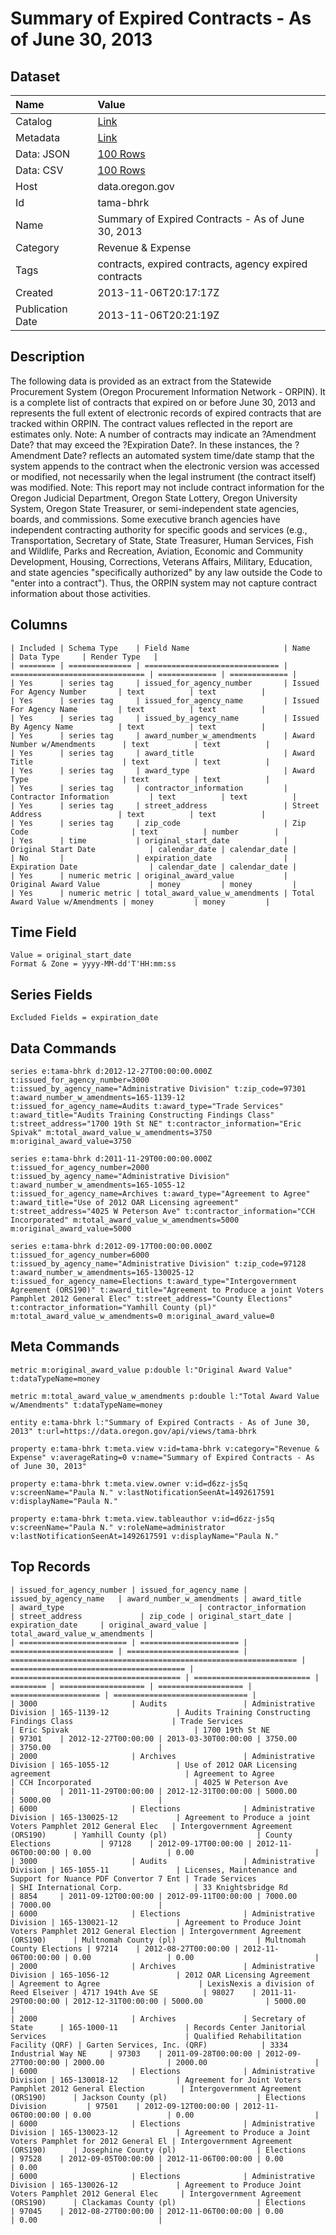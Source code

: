 # Summary of Expired Contracts - As of June 30, 2013

## Dataset

| Name | Value |
| :--- | :---- |
| Catalog | [Link](https://catalog.data.gov/dataset/summary-of-expired-contracts-as-of-june-30-2013-197da) |
| Metadata | [Link](https://data.oregon.gov/api/views/tama-bhrk) |
| Data: JSON | [100 Rows](https://data.oregon.gov/api/views/tama-bhrk/rows.json?max_rows=100) |
| Data: CSV | [100 Rows](https://data.oregon.gov/api/views/tama-bhrk/rows.csv?max_rows=100) |
| Host | data.oregon.gov |
| Id | tama-bhrk |
| Name | Summary of Expired Contracts - As of June 30, 2013 |
| Category | Revenue & Expense |
| Tags | contracts, expired contracts, agency expired contracts |
| Created | 2013-11-06T20:17:17Z |
| Publication Date | 2013-11-06T20:21:19Z |

## Description

The following data is provided as an extract from the Statewide Procurement System (Oregon Procurement Information Network - ORPIN). It is a complete list of contracts that expired on or before June 30, 2013 and represents the full extent of electronic records of expired contracts that are tracked within ORPIN. The contract values reflected in the report are estimates only. Note: A number of contracts may indicate an ?Amendment Date? that may exceed the ?Expiration Date?. In these instances, the ?Amendment Date? reflects an automated system time/date stamp that the system appends to the contract when the electronic version was accessed or modified, not necessarily when the legal instrument (the contract itself) was modified. Note: This report may not include contract information for the Oregon Judicial Department, Oregon State Lottery, Oregon University System, Oregon State Treasurer, or semi-independent state agencies, boards, and commissions. Some executive branch agencies have independent contracting authority for specific goods and services (e.g., Transportation, Secretary of State, State Treasurer, Human Services, Fish and Wildlife, Parks and Recreation, Aviation, Economic and Community Development, Housing, Corrections, Veterans Affairs, Military, Education, and state agencies "specifically authorized" by any law outside the Code to "enter into a contract"). Thus, the ORPIN system may not capture contract information about those activities.

## Columns

```ls
| Included | Schema Type    | Field Name                     | Name                           | Data Type     | Render Type   |
| ======== | ============== | ============================== | ============================== | ============= | ============= |
| Yes      | series tag     | issued_for_agency_number       | Issued For Agency Number       | text          | text          |
| Yes      | series tag     | issued_for_agency_name         | Issued For Agency Name         | text          | text          |
| Yes      | series tag     | issued_by_agency_name          | Issued By Agency Name          | text          | text          |
| Yes      | series tag     | award_number_w_amendments      | Award Number w/Amendments      | text          | text          |
| Yes      | series tag     | award_title                    | Award Title                    | text          | text          |
| Yes      | series tag     | award_type                     | Award Type                     | text          | text          |
| Yes      | series tag     | contractor_information         | Contractor Information         | text          | text          |
| Yes      | series tag     | street_address                 | Street Address                 | text          | text          |
| Yes      | series tag     | zip_code                       | Zip Code                       | text          | number        |
| Yes      | time           | original_start_date            | Original Start Date            | calendar_date | calendar_date |
| No       |                | expiration_date                | Expiration Date                | calendar_date | calendar_date |
| Yes      | numeric metric | original_award_value           | Original Award Value           | money         | money         |
| Yes      | numeric metric | total_award_value_w_amendments | Total Award Value w/Amendments | money         | money         |
```

## Time Field

```ls
Value = original_start_date
Format & Zone = yyyy-MM-dd'T'HH:mm:ss
```

## Series Fields

```ls
Excluded Fields = expiration_date
```

## Data Commands

```ls
series e:tama-bhrk d:2012-12-27T00:00:00.000Z t:issued_for_agency_number=3000 t:issued_by_agency_name="Administrative Division" t:zip_code=97301 t:award_number_w_amendments=165-1139-12 t:issued_for_agency_name=Audits t:award_type="Trade Services" t:award_title="Audits Training Constructing Findings Class" t:street_address="1700 19th St NE" t:contractor_information="Eric Spivak" m:total_award_value_w_amendments=3750 m:original_award_value=3750

series e:tama-bhrk d:2011-11-29T00:00:00.000Z t:issued_for_agency_number=2000 t:issued_by_agency_name="Administrative Division" t:award_number_w_amendments=165-1055-12 t:issued_for_agency_name=Archives t:award_type="Agreement to Agree" t:award_title="Use of 2012 OAR Licensing agreement" t:street_address="4025 W Peterson Ave" t:contractor_information="CCH Incorporated" m:total_award_value_w_amendments=5000 m:original_award_value=5000

series e:tama-bhrk d:2012-09-17T00:00:00.000Z t:issued_for_agency_number=6000 t:issued_by_agency_name="Administrative Division" t:zip_code=97128 t:award_number_w_amendments=165-130025-12 t:issued_for_agency_name=Elections t:award_type="Intergovernment Agreement (ORS190)" t:award_title="Agreement to Produce a joint Voters Pamphlet 2012 General Elec" t:street_address="County Elections" t:contractor_information="Yamhill County (pl)" m:total_award_value_w_amendments=0 m:original_award_value=0
```

## Meta Commands

```ls
metric m:original_award_value p:double l:"Original Award Value" t:dataTypeName=money

metric m:total_award_value_w_amendments p:double l:"Total Award Value w/Amendments" t:dataTypeName=money

entity e:tama-bhrk l:"Summary of Expired Contracts - As of June 30, 2013" t:url=https://data.oregon.gov/api/views/tama-bhrk

property e:tama-bhrk t:meta.view v:id=tama-bhrk v:category="Revenue & Expense" v:averageRating=0 v:name="Summary of Expired Contracts - As of June 30, 2013"

property e:tama-bhrk t:meta.view.owner v:id=d6zz-js5q v:screenName="Paula N." v:lastNotificationSeenAt=1492617591 v:displayName="Paula N."

property e:tama-bhrk t:meta.view.tableauthor v:id=d6zz-js5q v:screenName="Paula N." v:roleName=administrator v:lastNotificationSeenAt=1492617591 v:displayName="Paula N."
```

## Top Records

```ls
| issued_for_agency_number | issued_for_agency_name | issued_by_agency_name   | award_number_w_amendments | award_title                                                      | award_type                              | contractor_information                 | street_address             | zip_code | original_start_date | expiration_date     | original_award_value | total_award_value_w_amendments | 
| ======================== | ====================== | ======================= | ========================= | ================================================================ | ======================================= | ====================================== | ========================== | ======== | =================== | =================== | ==================== | ============================== | 
| 3000                     | Audits                 | Administrative Division | 165-1139-12               | Audits Training Constructing Findings Class                      | Trade Services                          | Eric Spivak                            | 1700 19th St NE            | 97301    | 2012-12-27T00:00:00 | 2013-03-30T00:00:00 | 3750.00              | 3750.00                        | 
| 2000                     | Archives               | Administrative Division | 165-1055-12               | Use of 2012 OAR Licensing agreement                              | Agreement to Agree                      | CCH Incorporated                       | 4025 W Peterson Ave        |          | 2011-11-29T00:00:00 | 2012-12-31T00:00:00 | 5000.00              | 5000.00                        | 
| 6000                     | Elections              | Administrative Division | 165-130025-12             | Agreement to Produce a joint Voters Pamphlet 2012 General Elec   | Intergovernment Agreement (ORS190)      | Yamhill County (pl)                    | County Elections           | 97128    | 2012-09-17T00:00:00 | 2012-11-06T00:00:00 | 0.00                 | 0.00                           | 
| 3000                     | Audits                 | Administrative Division | 165-1055-11               | Licenses, Maintenance and Support for Nuance PDF Convertor 7 Ent | Trade Services                          | SHI International Corp.                | 33 Knightsbridge Rd        | 8854     | 2011-09-12T00:00:00 | 2012-09-11T00:00:00 | 7000.00              | 7000.00                        | 
| 6000                     | Elections              | Administrative Division | 165-130021-12             | Agreement to Produce Joint Voters Pamphlet 2012 General Election | Intergovernment Agreement (ORS190)      | Multnomah County (pl)                  | Multnomah County Elections | 97214    | 2012-08-27T00:00:00 | 2012-11-06T00:00:00 | 0.00                 | 0.00                           | 
| 2000                     | Archives               | Administrative Division | 165-1056-12               | 2012 OAR Licensing Agreement                                     | Agreement to Agree                      | LexisNexis a division of Reed Elseiver | 4717 194th Ave SE          | 98027    | 2011-11-29T00:00:00 | 2012-12-31T00:00:00 | 5000.00              | 5000.00                        | 
| 2000                     | Archives               | Secretary of State      | 165-1000-11               | Records Center Janitorial Services                               | Qualified Rehabilitation Facility (QRF) | Garten Services, Inc. (QRF)            | 3334 Industrial Way NE     | 97303    | 2011-09-28T00:00:00 | 2012-09-27T00:00:00 | 2000.00              | 2000.00                        | 
| 6000                     | Elections              | Administrative Division | 165-130018-12             | Agreement for Joint Voters Pamphlet 2012 General Election        | Intergovernment Agreement (ORS190)      | Jackson County (pl)                    | Elections Division         | 97501    | 2012-09-12T00:00:00 | 2012-11-06T00:00:00 | 0.00                 | 0.00                           | 
| 6000                     | Elections              | Administrative Division | 165-130023-12             | Agreement to Produce a Joint Voters Pamphlet for 2012 General El | Intergovernment Agreement (ORS190)      | Josephine County (pl)                  | Elections                  | 97528    | 2012-09-05T00:00:00 | 2012-11-06T00:00:00 | 0.00                 | 0.00                           | 
| 6000                     | Elections              | Administrative Division | 165-130026-12             | Agreement to Produce Joint Voters Pamphlet 2012 General Elec     | Intergovernment Agreement (ORS190)      | Clackamas County (pl)                  | Elections                  | 97045    | 2012-08-27T00:00:00 | 2012-11-06T00:00:00 | 0.00                 | 0.00                           | 
```